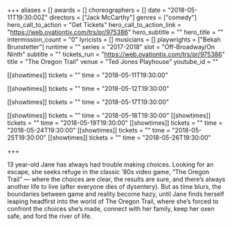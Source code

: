 +++
aliases = []
awards = []
choreographers = []
date = "2018-05-11T19:30:00Z"
directors = ["Jack McCarthy"]
genres = ["comedy"]
hero_call_to_action = "Get Tickets"
hero_call_to_action_link = "https://web.ovationtix.com/trs/pr/975386"
hero_subtitle = ""
hero_title = ""
intermission_count = "0"
lyricists = []
musicians = []
playwrights = ["Bekah Brunstetter"]
runtime = ""
series = "2017-2018"
slot = "Off-Broadway/On Ninth"
subtitle = ""
tickets_run = "https://web.ovationtix.com/trs/pr/975386"
title = "The Oregon Trail"
venue = "Ted Jones Playhouse"
youtube_id = ""

[[showtimes]]
  tickets = ""
  time = "2018-05-11T19:30:00"

[[showtimes]]
  tickets = ""
  time = "2018-05-12T19:30:00"

[[showtimes]]
  tickets = ""
  time = "2018-05-17T19:30:00"

[[showtimes]]
  tickets = ""
  time = "2018-05-18T19:30:00"
[[showtimes]]
  tickets = ""
  time = "2018-05-19T19:30:00"
[[showtimes]]
  tickets = ""
  time = "2018-05-24T19:30:00"
[[showtimes]]
  tickets = ""
  time = "2018-05-25T19:30:00"
[[showtimes]]
  tickets = ""
  time = "2018-05-26T19:30:00"

+++


13 year-old Jane has always had trouble making choices.  Looking for an escape, she seeks refuge in the classic ‘80s video game, “The Oregon Trail” — where the choices are clear, the results are sure, and there’s always another life to live (after everyone dies of dysentery). But as time blurs, the boundaries between game and reality become hazy, until Jane finds herself leaping headfirst into the world of The Oregon Trail, where she’s forced to confront the choices she’s made, connect with her family, keep her oxen safe, and ford the river of life.
